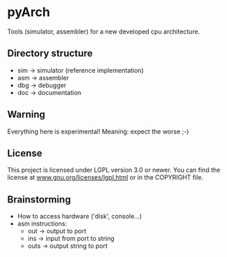 pyArch
======

Tools (simulator, assembler) for a new developed cpu architecture.

## Directory structure
* sim   -> simulator (reference implementation)
* asm   -> assembler
* dbg   -> debugger
* doc   -> documentation

## Warning
Everything here is experimental! Meaning: expect the worse ;-)

## License
This project is licensed under LGPL version 3.0 or newer. You can find the license at www.gnu.org/licenses/lgpl.html or in the COPYRIGHT file.

## Brainstorming
* How to access hardware ('disk', console...)
* asm instructions:
    * out  -> output to port
    * ins  -> input from port to string
    * outs -> output string to port
